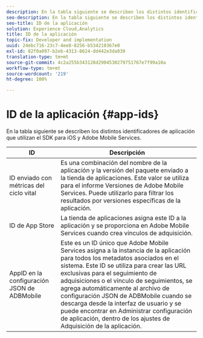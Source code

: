 ```yaml
---
description: En la tabla siguiente se describen los distintos identificadores de aplicación que utilizan el SDK para iOS y Adobe Mobile Services.
seo-description: En la tabla siguiente se describen los distintos identificadores de aplicación que utilizan el SDK para iOS y Adobe Mobile Services.
seo-title: ID de la aplicación
solution: Experience Cloud,Analytics
title: ID de la aplicación
topic-fix: Developer and implementation
uuid: 24ebc716-23c7-4ee8-8256-b534210367e0
exl-id: 82f0a097-b2eb-4313-8624-dd442e3da039
translation-type: tm+mt
source-git-commit: 4c2a255b343128d2904530279751767e7f99a10a
workflow-type: tm+mt
source-wordcount: '219'
ht-degree: 100%

---
```


# ID de la aplicación {#app-ids}

En la tabla siguiente se describen los distintos identificadores de aplicación que utilizan el SDK para iOS y Adobe Mobile Services.

| ID | Descripción |
|--- |--- |
| ID enviado con métricas del ciclo vital | Es una combinación del nombre de la aplicación y la versión del paquete enviado a la tienda de aplicaciones.  Este valor se utiliza para el informe Versiones de Adobe Mobile Services. Puede utilizarlo para filtrar los resultados por versiones específicas de la aplicación. |
| ID de App Store | La tienda de aplicaciones asigna este ID a la aplicación y se proporciona en Adobe Mobile Services cuando crea vínculos de adquisición. |
| AppID en la configuración JSON de ADBMobile | Este es un ID único que Adobe Mobile Services asigna a la instancia de la aplicación para todos los metadatos asociados en el sistema.  Este ID se utiliza para crear las URL exclusivas para el seguimiento de adquisiciones o el vínculo de seguimientos, se agrega automáticamente al archivo de configuración JSON de ADBMobile cuando se descarga desde la interfaz de usuario y se puede encontrar en Administrar configuración de aplicación, dentro de los ajustes de Adquisición de la aplicación. |
